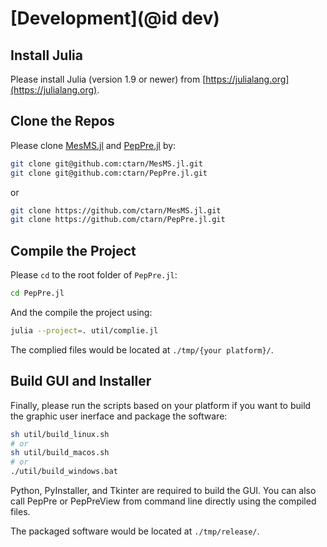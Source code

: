 # [Development](@id dev)

## Install Julia
Please install Julia (version 1.9 or newer) from [https://julialang.org](https://julialang.org).

## Clone the Repos
Please clone [MesMS.jl](https://github.com/ctarn/MesMS.jl) and [PepPre.jl](https://github.com/ctarn/PepPre.jl) by:
```sh
git clone git@github.com:ctarn/MesMS.jl.git
git clone git@github.com:ctarn/PepPre.jl.git
```
or
```sh
git clone https://github.com/ctarn/MesMS.jl.git
git clone https://github.com/ctarn/PepPre.jl.git
```

## Compile the Project
Please `cd` to the root folder of `PepPre.jl`:
```sh
cd PepPre.jl
```

And the compile the project using:
```sh
julia --project=. util/complie.jl
```

The complied files would be located at `./tmp/{your platform}/`.

## Build GUI and Installer
Finally, please run the scripts based on your platform if you want to build the graphic user inerface and package the software:
```sh
sh util/build_linux.sh
# or 
sh util/build_macos.sh
# or
./util/build_windows.bat
```

Python, PyInstaller, and Tkinter are required to build the GUI.
You can also call PepPre or PepPreView from command line directly using the compiled files.

The packaged software would be located at `./tmp/release/`.
